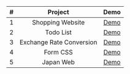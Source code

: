 |  #  |         Project          |                       Demo                       |
| :-: | :----------------------: | :----------------------------------------------: |
|  1  |     Shopping Website     |  [Demo](https://github.com/ZHANYIRU/react-1214)  |
|  2  |        Todo List         |  [Demo](https://zhanyiru.github.io/redux-todo/)  |
|  3  | Exchange Rate Conversion | [Demo](https://github.com/ZHANYIRU/node-express) |
|  4  |         Form CSS         |   [Demo](https://zhanyiru.github.io/formCSS/)    |
|  5  |        Japan Web         |  [Demo](https://zhanyiru.github.io/CSS-first/)   |
